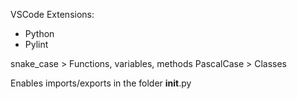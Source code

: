 VSCode Extensions:
- Python
- Pylint

snake_case > Functions, variables, methods
PascalCase > Classes

Enables imports/exports in the folder
__init__.py
